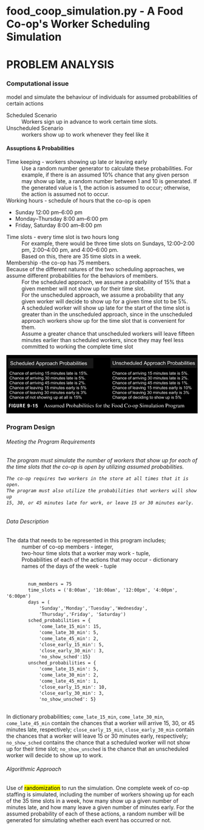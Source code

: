 # food_coop_simulation.py - A Food Co-op's Worker Scheduling Simulation

<h1>PROBLEM ANALYSIS</h1>
<h3>Computational issue</h3> 
<p>model and simulate the behaviour of individuals 
for assumed probabilities of certain actions</p>
<dl>
    <dt>Scheduled Scenario</dt>
        <dd>Workers sign up in advance to work certain time slots.</dd>
    <dt>Unscheduled Scenario</dt>
        <dd>workers show up to work whenever they feel like it</dd>
</dl>
<h4>Assuptions &amp; Probabilities</h4>
<dl>
    <dt>Time keeping - workers showing up late or leaving early</dt>
        <dd>
            Use a random number generator to calculate these probabilities. 
            For example, if there is an assumed 10% chance that any given 
            person may show up late, a random number between 1 and 10 is 
            generated. 
            If the generated value is 1, the action is assumed to occur; 
            otherwise, the action is assumed not to occur.
        </dd>
    <dt>Working hours - schedule of hours that the co-op is open </dt>
        <ul>
            <li>Sunday  12:00 pm–6:00 pm</li>
            <li>Monday–Thursday 8:00 am–6:00 pm</li>
            <li>Friday, Saturday    8:00 am–8:00 pm</li>
        </ul>
    <dt>Time slots - every time slot is two hours long</dt>
        <dd>
            For example, there would be three time slots on Sundays, 
            12:00–2:00 pm, 2:00–4:00 pm, and 4:00–6:00 pm. 
        </dd>
        <dd>Based on this, there are 35 time slots in a week.</dd>
    <dt>Membership -the co-op has 75 members.</dt>
    <dt>
        Because of the different natures of the two scheduling approaches, 
        we assume different probabilities for the behaviors of members.
    </dt>
        <dd>
            For the scheduled approach, we assume a probability of 15% that a 
            given member will not show up for their time slot.
        </dd>
        <dd>
            For the unscheduled approach, we assume a probability that any 
            given worker will decide to show up for a given time slot to be 5%. 
        </dd>
        <dd>A scheduled worker will show up late for the start of the time 
            slot is greater than in the unscheduled approach, 
            since in the unscheduled approach workers show up for the time 
            slot that is convenient for them. 
        </dd>
        <dd>
            Assume a greater chance that unscheduled workers will leave 
            fifteen minutes earlier than scheduled workers, since they may 
            feel less committed to working the complete time slot
        </dd>
</dl>

<img src='static/assumed_probabilities_food_coop_simulation.png' 
    alt='Assumed Probabilities for the Food Co-op Simulation Program'>

<h3>Program Design</h3>
<h6>Meeting the Program Requirements<h6>
<p>
    The program must simulate the number of workers that show up for each of 
    the time slots that the co-op is open by utilizing assumed probabilities. 
    
    The co-op requires two workers in the store at all times that it is open. 
    The program must also utilize the probabilities that workers will show up 
    15, 30, or 45 minutes late for work, or leave 15 or 30 minutes early.
</p>

<h6>Data Description</h6>
<dl>
    <dt>The data that needs to be represented in this program includes;</dt>
    <dd>number of co-op members - integer,</dd>
    <dd>two-hour time slots that a worker may work -  tuple,</dd>
    <dd>Probabilities of each of the actions that may occur - dictionary</dd>
    <dd>names of the days of the week - tuple </dd>
</dl>

<pre>
    <code>
        num_members = 75
        time_slots = ('8:00am', '10:00am', '12:00pm', '4:00pm', '6:00pm')
        days = ( 
            'Sunday','Monday','Tuesday','Wednesday',
            'Thursday','Friday', 'Saturday')
        sched_probabilities = { 
            'come_late_15_min': 15, 
            'come_late_30_min': 5, 
            'come_late_45_min': 2,
            'close_early_15_min': 5, 
            'close_early_30_min': 3,
            'no_show_sched':15}
        unsched_probabilities = { 
            'come_late_15_min': 5, 
            'come_late_30_min': 2, 
            'come_late_45_min': 1,
            'close_early_15_min': 10, 
            'close_early_30_min': 3,
            'no_show_unsched': 5}
    </code>
</pre>
<p>
    In dictionary probabilities;
    <code>come_late_15_min</code>, <code>come_late_30_min</code>, <code>come_late_45_min</code>
    contain the chances that a worker will arrive 15, 30, or 45 minutes late, respectively; 
    <code>close_early_15_min</code>, <code>close_early_30_min</code> contain 
    the chances that a worker will leave 15 or 30 minutes early, respectively; 
    <code>no_show_sched</code> contains the chance that a scheduled worker will 
    not show up for their time slot; <code>no_show_unsched</code> is the chance 
    that an unscheduled worker will decide to show up to work.
</p>

<h6>Algorithmic Approach</h6>
<p>
    Use of <mark>randomization</mark> to run the simulation. 
    One complete week of co-op staffing is simulated, 
    including the number of workers showing up for each of the 35 time slots in a week, 
    how many show up a given number of minutes late, 
    and how many leave a given number of minutes early. 
    For the assumed probability of each of these actions, a random number 
    will be generated for simulating whether each event has occurred or not.
</p>